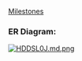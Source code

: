 [Milestones](https://github.com/fssa-batch3/sec_a_karthik.pannerselvam__corejava_project_2/milestone/1)

### ER Diagram:
[![HDDSL0J.md.png](https://iili.io/HDDSL0J.md.png)](https://freeimage.host/i/HDDSL0J)
